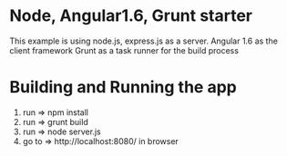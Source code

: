 # Node, Angular1.6, Grunt starter

This example is using node.js, express.js as a server.
Angular 1.6 as the client framework
Grunt as a task runner for the build process

# Building and Running the app
 1. run => npm install
 2. run => grunt build
 3. run => node server.js
 4. go to => http://localhost:8080/ in browser